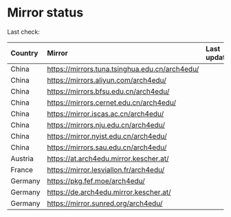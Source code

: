 <script src="./time.js"></script>
# Mirror status
Last check: <script type="text/javascript">localize(1717698318.1086538);</script>

|Country|Mirror|Last update|
|:------|:-----|:----------|
|China|https://mirrors.tuna.tsinghua.edu.cn/arch4edu/|<script type="text/javascript">localize(1717655726);</script>|
|China|https://mirrors.aliyun.com/arch4edu/|<script type="text/javascript">localize(1717655726);</script>|
|China|https://mirrors.bfsu.edu.cn/arch4edu/|<script type="text/javascript">localize(1717655726);</script>|
|China|https://mirrors.cernet.edu.cn/arch4edu/|<script type="text/javascript">localize(1717655726);</script>|
|China|https://mirror.iscas.ac.cn/arch4edu/|<script type="text/javascript">localize(1717655726);</script>|
|China|https://mirrors.nju.edu.cn/arch4edu/|<script type="text/javascript">localize(1717612381);</script>|
|China|https://mirror.nyist.edu.cn/arch4edu/|<script type="text/javascript">localize(1717655726);</script>|
|China|https://mirrors.sau.edu.cn/arch4edu/|<script type="text/javascript">localize(1717655726);</script>|
|Austria|https://at.arch4edu.mirror.kescher.at/|<script type="text/javascript">localize(1717655726);</script>|
|France|https://mirror.lesviallon.fr/arch4edu/|<script type="text/javascript">localize(1717655726);</script>|
|Germany|https://pkg.fef.moe/arch4edu/|<script type="text/javascript">localize(1717655726);</script>|
|Germany|https://de.arch4edu.mirror.kescher.at/|<script type="text/javascript">localize(1717655726);</script>|
|Germany|https://mirror.sunred.org/arch4edu/|<script type="text/javascript">localize(1717655726);</script>|

<script src="./tablefilter/tablefilter.js"></script>
<script src="./table.js"></script>